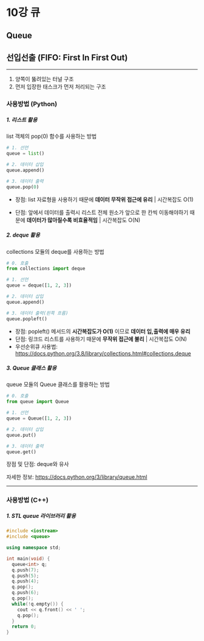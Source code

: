 # 10강 큐

## Queue

## 선입선출 (FIFO: First In First Out)

---

1. 양쪽이 뚫려있는 터널 구조
2. 먼저 입장한 태스크가 먼저 처리되는 구조

### 사용방법 (Python)

##### 1. 리스트 활용

 list 객체의 pop(0) 함수를 사용하는 방법

```python
# 1. 선언
queue = list()

# 2. 데이터 삽입
queue.append()

# 3. 데이터 출력
queue.pop(0)
```

- 장점: list 자료형을 사용하기 때문에 **데이터 무작위 접근에 유리** | 시간복잡도 O(1)

- 단점: 앞에서 데이터를 출력시 리스트 전체 원소가 앞으로 한 칸씩 이동해야하기 때문에 **데이터가 많아질수록 비효율적임** | 시간복잡도 O(N)

##### 2. deque 활용

collections 모듈의 deque를 사용하는 방법

```python
# 0. 호출
from collections import deque

# 1. 선언
queue = deque([1, 2, 3])

# 2. 데이터 삽입
queue.append()

# 3. 데이터 출력(왼쪽 흐름)
queue.popleft()
```

- 장점: popleft() 메서드의 **시간복잡도가 O(1)** 이므로 **데이터 입,출력에 매우 유리**
- 단점: 링크드 리스트를 사용하기 때문에 **무작위 접근에 불리** | 시간복잡도 O(N)
- 우선순위큐 사용법: https://docs.python.org/3.8/library/collections.html#collections.deque

##### 3. Queue 클래스 활용

queue 모듈의 Queue 클래스를 활용하는 방법

```python
# 0. 호출
from queue import Queue

# 1. 선언
queue = Queue([1, 2, 3])

# 2. 데이터 삽입
queue.put()

# 3. 데이터 출력
queue.get()
```

장점 및 단점: deque와 유사

자세한 정보: https://docs.python.org/3/library/queue.html

---

### 사용방법 (C++)

##### 1. STL queue 라이브러리 활용

```C++
#include <iostream>
#include <queue>

using namespace std;

int main(void) {
  queue<int> q;
  q.push(7);
  q.push(5);
  q.push(4);
  q.pop();
  q.push(6);
  q.pop();
  while(!q.empty()) {
    cout << q.front() << ' ';
    q.pop();
  }
  return 0;
}
```

